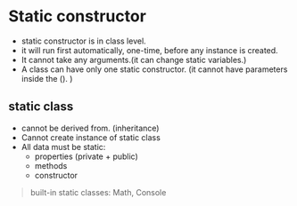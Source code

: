 # Static constructor

- static constructor is in class level.
- it will run first automatically, one-time, before any instance is created.
- It cannot take any arguments.(it can change static variables.)
- A class can have only one static constructor. (it cannot have parameters inside the (). )

## static class

- cannot be derived from. (inheritance)
- Cannot create instance of static class
- All data must be static:
  - properties (private + public)
  - methods
  - constructor

> built-in static classes: Math, Console
